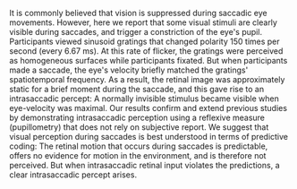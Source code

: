 It is commonly believed that vision is suppressed during saccadic eye movements. However, here we report that some visual stimuli are clearly visible during saccades, and trigger a constriction of the eye's pupil. Participants viewed sinusoid gratings that changed polarity 150 times per second (every 6.67 ms). At this rate of flicker, the gratings were perceived as homogeneous surfaces while participants fixated. But when participants made a saccade, the eye's velocity briefly matched the gratings' spatiotemporal frequency. As a result, the retinal image was approximately static for a brief moment during the saccade, and this gave rise to an intrasaccadic percept: A normally invisible stimulus became visible when eye-velocity was maximal. Our results confirm and extend previous studies by demonstrating intrasaccadic perception using a reflexive measure (pupillometry) that does not rely on subjective report. We suggest that visual perception during saccades is best understood in terms of predictive coding: The retinal motion that occurs during saccades is predictable, offers no evidence for motion in the environment, and is therefore not perceived. But when intrasaccadic retinal input violates the predictions, a clear intrasaccadic percept arises.
